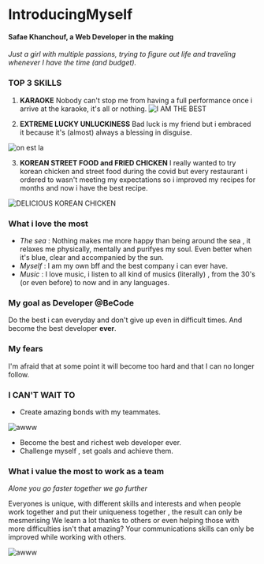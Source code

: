 # IntroducingMyself

#### Safae Khanchouf, a Web Developer in the making 


*Just a girl with multiple passions, trying to figure out life and traveling whenever I have the time (and budget).*



### TOP 3 SKILLS

1. **KARAOKE**
 Nobody can't stop me from having a full performance once i arrive at the  karaoke, it's all or nothing. 
![I AM THE BEST ](https://media.giphy.com/media/Tdqgr6bOhtLaM/giphy.gif)


 2. **EXTREME LUCKY UNLUCKINESS** 
   Bad luck is my friend but i embraced it because it's (almost) always a blessing in disguise.
   
   ![on est la ](https://media.giphy.com/media/N51ev52cqXizcwvchI/giphy.gif)
   
3. **KOREAN STREET FOOD and FRIED CHICKEN**
 I really wanted to try korean chicken and street food  during the covid but every restaurant i ordered to wasn't meeting my expectations so i improved  my recipes for months and now i have the best recipe.
 
![DELICIOUS KOREAN CHICKEN](https://media.giphy.com/media/JTydmVWP0vrD0dAQPI/giphy.gif)




### What i love the most

- *The sea* : Nothing makes me more happy than being around the sea , it relaxes me physically, mentally and purifyes my soul. Even better when it's blue, clear and accompanied by the sun.
- *Myself* : I am my own bff and the best company i can ever have.
-  *Music* : I love music, i listen to all kind of musics (literally) , from the 30's (or even before)  to now and in  any languages.



### My goal as Developer @BeCode

Do the best i can everyday and don't give up even in difficult times.
And become the best developer **ever**.



### My fears 

I'm afraid that at some point it will become too hard and that I can no longer follow.



### I CAN'T WAIT TO 

- Create amazing bonds with my teammates.

![awww](https://media.giphy.com/media/LYJLrM8VkBmyCKOd1O/giphy.gif)

- Become the best and richest web developer ever.
-  Challenge myself , set goals and achieve them.



### What i value the most to work as a team

*Alone you go faster together we go further*

Everyones is unique, with different skills and interests and when people work together and put their uniqueness together , the result can only be mesmerising 
We learn a lot thanks to others or even helping those with more difficulties isn't that amazing?
Your communications skills can only be improved while working with others.

![awww](https://media.giphy.com/media/m9eG1qVjvN56H0MXt8/giphy.gif)




